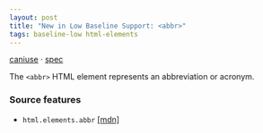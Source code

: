 ```yaml
---
layout: post
title: "New in Low Baseline Support: <abbr>"
tags: baseline-low html-elements
---
```


[caniuse](https://caniuse.com/?search=abbr) · [spec](https://html.spec.whatwg.org/multipage/text-level-semantics.html#the-abbr-element)

The `<abbr>` HTML element represents an abbreviation or acronym.

### Source features

- ``html.elements.abbr`` [[mdn]](https://developer.mozilla.org/en-US/search?q=html.elements.abbr)
